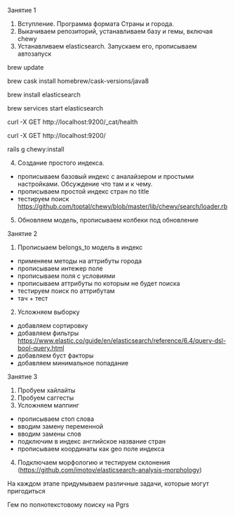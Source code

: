 Занятие 1

1. Вступление. Программа формата Страны и города.
2. Выкачиваем репозиторий, устанавливаем базу и гемы, включая chewy
3. Устанавливаем elasticsearch. Запускаем его, прописываем автозапуск

brew update

brew cask install homebrew/cask-versions/java8

brew install elasticsearch

brew services start elasticsearch

curl -X GET http://localhost:9200/_cat/health

curl -X GET http://localhost:9200/

rails g chewy:install

4. Создание простого индекса.
  - прописываем базовый индекс с аналайзером и простыми настройками. Обсуждение что там и к чему.
  - прописываем простой индекс стран по title
  - тестируем поиск https://github.com/toptal/chewy/blob/master/lib/chewy/search/loader.rb
5. Обновляем модель, прописываем колбеки под обновление


Занятие 2

1. Прописыаем belongs_to модель в индекс
  - применяем методы на аттрибуты города
  - прописываем интежер поле
  - прописываем поля с условиями
  - прописываем аттрибуты по которым не будет поиска
  - тестируем поиск по аттрибутам
  - тач + тест
2. Усложняем выборку
  - добавляем сортировку
  - добавляем фильтры https://www.elastic.co/guide/en/elasticsearch/reference/6.4/query-dsl-bool-query.html
  - добавляем буст факторы
  - добавляем минимальное попадание

Занятие 3

1. Пробуем хайлайты
2. Пробуем саггесты
3. Усложняем маппинг
  - прописываем стоп слова
  - вводим замену переменной
  - вводим замены слов
  - подключим в индекс английское название стран
  - прописываем координаты как geo поле индекса
4. Подключаем морфологию и тестируем склонения (https://github.com/imotov/elasticsearch-analysis-morphology)

На каждом этапе придумываем различные задачи, которые могут пригодиться

Гем по полнотекстовому поиску на Pgrs